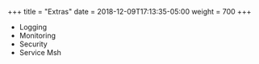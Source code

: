 +++
title = "Extras"
date = 2018-12-09T17:13:35-05:00
weight = 700
+++


* Logging
* Monitoring
* Security
* Service Msh
